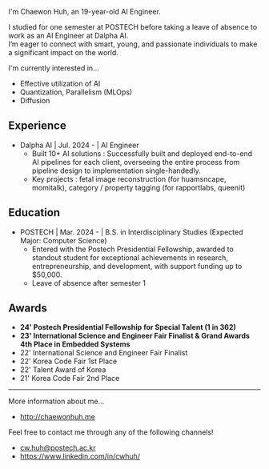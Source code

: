 I'm Chaewon Huh, an 19-year-old AI Engineer.

I studied for one semester at POSTECH before taking a leave of absence to work as an AI Engineer at Dalpha AI.  
I’m eager to connect with smart, young, and passionate individuals to make a significant impact on the world.

I'm currently interested in...  
- Effective utilization of AI
- Quantization, Parallelism (MLOps)
- Diffusion
  

## Experience
- Dalpha AI | Jul. 2024 - | AI Engineer
  - Built 10+ AI solutions : Successfully built and deployed end-to-end AI pipelines for each client, overseeing the entire process from pipeline design to implementation single-handedly.
  - Key projects : fetal image reconstruction (for huamsncape, momitalk), category / property tagging (for rapportlabs, queenit)

## Education
- POSTECH | Mar. 2024 - | B.S. in Interdisciplinary Studies (Expected Major: Computer Science)
  - Entered with the Postech Presidential Fellowship, awarded to standout student for exceptional achievements in research, entrepreneurship, and development, with support funding up to $50,000.
  - Leave of absence after semester 1



## Awards
- **24' Postech Presidential Fellowship for Special Talent (1 in 362)**  
- **23' International Science and Engineer Fair Finalist & Grand Awards 4th Place in Embedded Systems**  
- 22' International Science and Engineer Fair Finalist  
- 22' Korea Code Fair 1st Place  
- 22' Talent Award of Korea  
- 21' Korea Code Fair 2nd Place  



---

More information about me...  
- http://chaewonhuh.me

Feel free to contact me through any of the following channels!  
- cw.huh@postech.ac.kr  
- https://www.linkedin.com/in/cwhuh/
